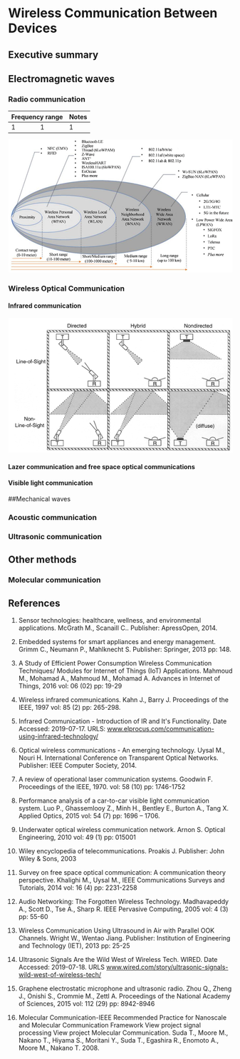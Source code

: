 # Wireless Communication Between Devices 


## Executive summary

 


## Electromagnetic waves 




### Radio communication 

<table>
    <thead>
        <tr>
            <th colspan=2>Frequency range</th>
            <th>Notes</th>
    	</tr>
    </thead>
    <tbody>
    	<tr>
    		<td>1</td>
    		<td>1</td>
    		<td>1</td>
    	</tr>
    </tbody>
</table>



![Figure 1. Standards for wireless radio communication](img/wireless-tecnologies-range.png)


### Wireless Optical Communication

#### Infrared communication 

![Figure 2. Variants of infrared commnunication](img/infrared-connunication-wariants.png)

#### Lazer communication and free space optical communications 

#### Visible light communication 

##Mechanical waves 
### Acoustic communication 
### Ultrasonic communication 

## Other methods 

### Molecular communication 


## References 

1. Sensor technologies: healthcare, wellness, and environmental applications. McGrath M., Scanaill C.. Publisher: ApressOpen, 2014. 

2. Embedded systems for smart appliances and energy management. Grimm C., Neumann P., Mahlknecht S. Publisher: Springer, 2013 pp: 148. 

3. A Study of Efficient Power Consumption Wireless Communication Techniques/ Modules for Internet of Things (IoT) Applications. Mahmoud M., Mohamad A., Mahmoud M., Mohamad A. Advances in Internet of Things, 2016 vol: 06 (02) pp: 19-29 

4. Wireless infrared communications. Kahn J., Barry J. Proceedings of the IEEE, 1997 vol: 85 (2) pp: 265-298. 

5. Infrared Communication - Introduction of IR and It's Functionality. Date Accessed: 2019-07-17. URLS: www.elprocus.com/communication-using-infrared-technology/ 

6. Optical wireless communications - An emerging technology. Uysal M., Nouri H. International Conference on Transparent Optical Networks. Publisher: IEEE Computer Society, 2014.

7. A review of operational laser communication systems. Goodwin F. Proceedings of the IEEE, 1970.  vol: 58 (10) pp: 1746-1752  

8. Performance analysis of a car-to-car visible light communication system. Luo P., Ghassemlooy Z., Minh H., Bentley E., Burton A., Tang X. Applied Optics, 2015 vol: 54 (7) pp: 1696 – 1706. 

9. Underwater optical wireless communication network. Arnon S. Optical Engineering, 2010 vol: 49 (1) pp: 015001 

10. Wiley encyclopedia of telecommunications. Proakis J. Publisher: John Wiley & Sons, 2003 

11. Survey on free space optical communication: A communication theory perspective. Khalighi M., Uysal M., IEEE Communications Surveys and Tutorials, 2014 vol: 16 (4) pp: 2231-2258 

12. Audio Networking: The Forgotten Wireless Technology. Madhavapeddy A., Scott D., Tse A., Sharp R. IEEE Pervasive Computing, 2005 vol: 4 (3) pp: 55-60 

13. Wireless Communication Using Ultrasound in Air with Parallel OOK Channels. Wright W., Wentao Jiang. Publisher: Institution of Engineering and Technology (IET), 2013 pp: 25-25

14. Ultrasonic Signals Are the Wild West of Wireless Tech. WIRED. Date Accessed: 2019-07-18. URLS www.wired.com/story/ultrasonic-signals-wild-west-of-wireless-tech/ 

15. Graphene electrostatic microphone and ultrasonic radio. Zhou Q., Zheng J., Onishi S., Crommie M., Zettl A. Proceedings of the National Academy of Sciences, 2015 vol: 112 (29) pp: 8942-8946 

16. Molecular Communication-IEEE Recommended Practice for Nanoscale and Molecular Communication Framework View project signal processing View project Molecular Communication. Suda T., Moore M., Nakano T., Hiyama S., Moritani Y., Suda T., Egashira R., Enomoto A., Moore M., Nakano T. 2008. 

